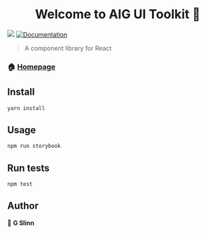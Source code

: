 <h1 align="center">Welcome to AIG UI Toolkit 👋</h1>
<p>
  <img src="https://img.shields.io/badge/version-1.0.1-blue.svg?cacheSeconds=2592000" />
  <a href="localhost:9009">
    <img alt="Documentation" src="https://img.shields.io/badge/documentation-yes-brightgreen.svg" target="_blank" />
  </a>
</p>

> A component library for React

### 🏠 [Homepage](localhost:3000)

## Install

```sh
yarn install
```

## Usage

```sh
npm run storybook
```

## Run tests

```sh
npm test
```

## Author

👤 **G Slinn**
